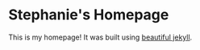 # Stephanie's Homepage

This is my homepage!  It was built using <a href="http://deanattali.com/beautiful-jekyll">
beautiful jekyll</a>.
